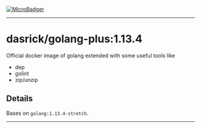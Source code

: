 [![MicroBadger][microbadger-image]][microbadger-url]

***

# dasrick/golang-plus:1.13.4

Official docker image of golang extended with some useful tools like

* dep
* golint
* zip/unzip

## Details

Bases on `golang:1.13.4-stretch`.

***

[microbadger-image]: https://images.microbadger.com/badges/image/dasrick/golang-plus:1.13.4.svg
[microbadger-url]: https://microbadger.com/images/dasrick/golang-plus:1.13.4
